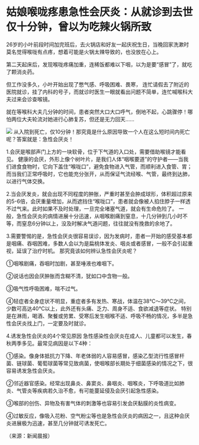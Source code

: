 # 姑娘喉咙疼患急性会厌炎：从就诊到去世仅十分钟，曾以为吃辣火锅所致

26岁的小叶前段时间加完班后，去火锅店和好友一起庆祝生日，当晚回家洗漱时莫名觉得喉咙有点疼，想着可能是火锅太辣导致的，也没放在心上。

第二天起床后，发现喉咙疼痛加重，连稀饭都难以下咽，以为是要“感冒”了，就吃了颗消炎药。

但工作没多久，小叶开始出现了憋气感、呼吸困难、畏寒，
连忙请假去了附近的医院就诊，挂了内科的号子，而就诊时医生一眼就看出问题不简单，连忙喊喉科大夫过来会诊查喉镜。

就在等喉科大夫几分钟的时间，患者突然大口大口呼气，倒地不起，心跳骤停！哪怕两位大夫轮流对她进行心肺复苏，但还是无力回天……

![](https://inews.gtimg.com/om_bt/OKSXJcpRA8j-GcV_jfXahGOyxKpA2KwN0P1jg4TP7r4XIAA/1000)
从入院到死亡，仅10分钟！那究竟是什么原因导致一个人在这么短时间内死亡呢？答案就是：急性会厌炎！

1.会厌是喉部声门上方的一块软骨，位于下气道的入口处，需要借助喉镜才能看见。
健康的会厌，外形上像个树叶片，是我们人体“咽喉要道”的守护者——当我们进食食物时，它向下盖住“喉咙口”，避免食物进入气管，而顺利进入食管、胃；而当我们正常呼吸时，它也能充分张开，从而保证气流经喉、气管，最终到达肺，以进行气体交换。

2.当会厌发炎，就会出现不同程度的肿胀，严重时甚至会肿成球形，体积超过原来的5-6倍，会厌重量增加，从而遮挡住“喉咙口”，患者就会像被人掐住脖子一样透不过气来。此时如果不及时处理，一旦完全堵塞气道，就会有生命危险了。
一般，急性会厌炎的病情进展十分迅速，从咽喉剧痛到窒息，十几分钟到几小时不等，而窒息6分钟以上，没及时解决气道问题，往往就没有挽救的余地了。

3.需要警惕的是，急性会厌炎很容易误诊，因为发病时，患者一开始的感受基本都是咽痛、吞咽困难，多数人会以为是扁桃体发炎、咽炎或者感冒，一般不会引起重视，延误了治疗时机。
那究竟该如何辨认急性会厌炎呢？

①咽喉剧痛，吞咽时加剧，甚至唾液也难咽下。

②说话也因会厌肿胀而含糊不清，犹如口中含物一般。

③吸气性呼吸困难，喘不过气。

④轻症者全身症状不明显，重症者多有发热、寒战，体温在38℃～39℃之间，少数可高达40℃以上，此外还有头痛、乏力、周身不适、食欲减退等症状。
特别是在淋雨，喝酒、聚餐或劳累、受寒后发生咽喉不适、呼吸不畅的情况，多半是急性会厌炎找上门，一定要及时就诊。

4.诱发急性会厌炎的4个常见原因 急性感染性会厌炎在成人、儿童都可以发生，春秋两季多见。最常见病因是以下4种：

①感染。像身体抵抗力下降、年老体弱的人容易感冒，感染乙型流行性感冒杆菌、链球菌、葡萄球菌等常见致病菌，使咽喉部长期处于细菌感染的情况之下，很容易诱发急性会厌炎。

②邻近器官感染。经常出现鼻炎、鼻窦炎、鼻咽炎、咽喉炎，下呼吸道比如肺炎、气管炎等疾病若久治不愈，有可能蔓延侵及会厌引起急性感染。

③喉部的创伤、异物及有害气体的刺激等也容易引发会厌黏膜的炎性病变。

④过敏反应，像吸入花粉、空气粉尘等也是急性会厌炎的病因之一，且这种会厌炎进展极为迅速，甚至几分钟就可诱发死亡。

（来源：新闻晨报）

